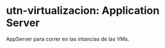 utn-virtualizacion: Application Server
======================================

AppServer para correr en las intancias de las VMs.
